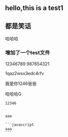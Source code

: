 ## hello,this is a test1

## 都是笑话

哈哈哈
### 增加了一个test文件
12346789
987654321


1qaz2wsx3edc4rfv


我是你1246爸爸

哈哈哈G


```ad-note 
12346
```

````ad-quote

aaa

```javascript
aaa
```

````

